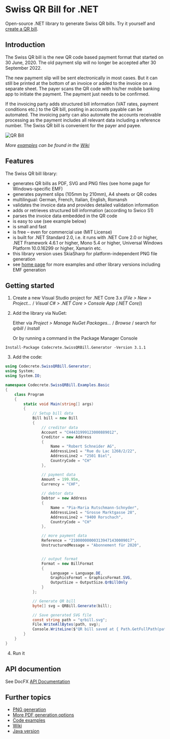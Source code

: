 # Swiss QR Bill for .NET

Open-source .NET library to generate Swiss QR bills. Try it yourself and [create a QR bill](https://www.codecrete.net/qrbill).

## Introduction

The Swiss QR bill is the new QR code based payment format that started on 30 June, 2020. The old payment slip will no longer be accepted after 30 September 2022.

The new payment slip will be sent electronically in most cases. But it can still be printed at the bottom of an invoice or added to the invoice on a separate sheet. The payer scans the QR code with his/her mobile banking app to initiate the payment. The payment just needs to be confirmed.

If the invoicing party adds structured bill information (VAT rates, payment conditions etc.) to the QR bill, posting in accounts payable can be automated. The invoicing party can also automate the accounts receivable processing as the payment includes all relevant data including a reference number. The Swiss QR bill is convenient for the payer and payee.

![QR Bill](https://raw.githubusercontent.com/wiki/manuelbl/SwissQRBill/images/qr-invoice-e1.svg?sanitize=true)

*More [examples](https://github.com/manuelbl/SwissQRBill/wiki/Swiss-QR-Invoice-Examples) can be found in the [Wiki](https://github.com/manuelbl/SwissQRBill/wiki)*

## Features

The Swiss QR bill library:

- generates QR bills as PDF, SVG and PNG files (see home page for Windows-specific EMF)
- generates payment slips (105mm by 210mm), A4 sheets or QR codes
- multilingual: German, French, Italian, English, Romansh
- validates the invoice data and provides detailed validation information
- adds or retrieves structured bill information (according to Swico S1)
- parses the invoice data embedded in the QR code
- is easy to use (see example below)
- is small and fast
- is free – even for commercial use (MIT License)
- is built for .NET Standard 2.0, i.e. it runs with .NET Core 2.0 or higher, .NET Framework 4.6.1 or higher, Mono 5.4 or higher, Universal Windows Platform 10.0.16299 or higher, Xamarin etc.
- this library version uses SkiaSharp for platform-independent PNG file generation
- see [home page](https://github.com/manuelbl/SwissQRBill.NET) for more examples and other library versions including EMF generation


## Getting started

1. Create a new Visual Studio project for .NET Core 3.x (*File > New > Project...* / *Visual C# > .NET Core > Console App (.NET Core)*)

2. Add the library via NuGet:

   Either via *Project > Manage NuGet Packages...* / *Browse* / search for *qrbill* / *Install*
   
   Or by running a command in the Package Manager Console

```
Install-Package Codecrete.SwissQRBill.Generator -Version 3.1.1
```

3. Add the code:

```c#
using Codecrete.SwissQRBill.Generator;
using System;
using System.IO;

namespace Codecrete.SwissQRBill.Examples.Basic
{
    class Program
    {
        static void Main(string[] args)
        {
            // Setup bill data
            Bill bill = new Bill
            {
                // creditor data
                Account = "CH4431999123000889012",
                Creditor = new Address
                {
                    Name = "Robert Schneider AG",
                    AddressLine1 = "Rue du Lac 1268/2/22",
                    AddressLine2 = "2501 Biel",
                    CountryCode = "CH"
                },

                // payment data
                Amount = 199.95m,
                Currency = "CHF",
                
                // debtor data
                Debtor = new Address
                {
                    Name = "Pia-Maria Rutschmann-Schnyder",
                    AddressLine1 = "Grosse Marktgasse 28",
                    AddressLine2 = "9400 Rorschach",
                    CountryCode = "CH"
                },

                // more payment data
                Reference = "210000000003139471430009017",
                UnstructuredMessage = "Abonnement für 2020",


                // output format
                Format = new BillFormat
                {
                    Language = Language.DE,
                    GraphicsFormat = GraphicsFormat.SVG,
                    OutputSize = OutputSize.QrBillOnly
                }
            };

            // Generate QR bill
            byte[] svg = QRBill.Generate(bill);

            // Save generated SVG file
            const string path = "qrbill.svg";
            File.WriteAllBytes(path, svg);
            Console.WriteLine($"QR bill saved at { Path.GetFullPath(path) }");
        }
    }
}
```

4. Run it

## API documention

See DocFX [API Documentation](https://codecrete.net/SwissQRBill.NET/api/index.html)

## Further topics

 - [PNG generation](https://github.com/manuelbl/SwissQRBill.NET#png-generation)
 - [More PDF generation options](https://github.com/manuelbl/SwissQRBill.NET#pdf-generation)
 - [Code examples](https://github.com/manuelbl/SwissQRBill.NET#code-examples)
 - [Wiki](https://github.com/manuelbl/SwissQRBill/wiki)
 - [Java version](https://github.com/manuelbl/SwissQRBill)
